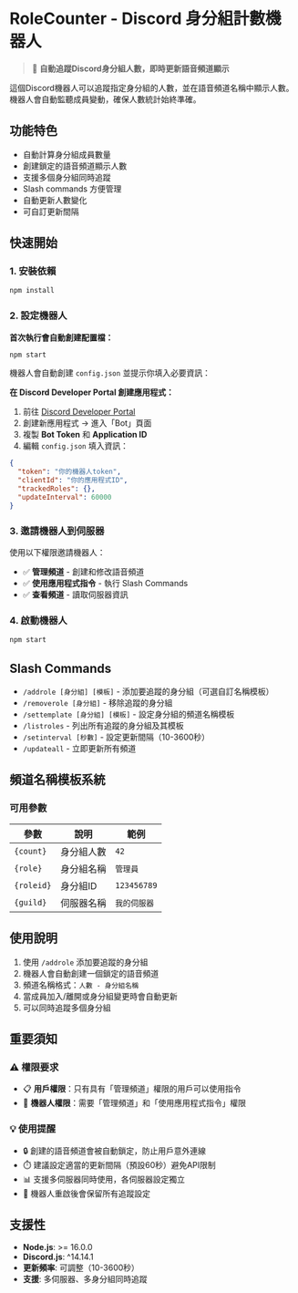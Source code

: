 # RoleCounter - Discord 身分組計數機器人

> 🎯 **自動追蹤Discord身分組人數，即時更新語音頻道顯示**

這個Discord機器人可以追蹤指定身分組的人數，並在語音頻道名稱中顯示人數。機器人會自動監聽成員變動，確保人數統計始終準確。

## 功能特色

- 自動計算身分組成員數量
- 創建鎖定的語音頻道顯示人數
- 支援多個身分組同時追蹤
- Slash commands 方便管理
- 自動更新人數變化
- 可自訂更新間隔

## 快速開始

### 1. 安裝依賴
```bash
npm install
```

### 2. 設定機器人

**首次執行會自動創建配置檔：**
```bash
npm start
```

機器人會自動創建 `config.json` 並提示你填入必要資訊：

**在 Discord Developer Portal 創建應用程式：**
1. 前往 [Discord Developer Portal](https://discord.com/developers/applications)
2. 創建新應用程式 → 進入「Bot」頁面
3. 複製 **Bot Token** 和 **Application ID**
4. 編輯 `config.json` 填入資訊：

```json
{
  "token": "你的機器人token",
  "clientId": "你的應用程式ID",
  "trackedRoles": {},
  "updateInterval": 60000
}
```

### 3. 邀請機器人到伺服器

使用以下權限邀請機器人：
- ✅ **管理頻道** - 創建和修改語音頻道
- ✅ **使用應用程式指令** - 執行 Slash Commands
- ✅ **查看頻道** - 讀取伺服器資訊

### 4. 啟動機器人
```bash
npm start
```

## Slash Commands

- `/addrole [身分組] [模板]` - 添加要追蹤的身分組（可選自訂名稱模板）
- `/removerole [身分組]` - 移除追蹤的身分組
- `/settemplate [身分組] [模板]` - 設定身分組的頻道名稱模板
- `/listroles` - 列出所有追蹤的身分組及其模板
- `/setinterval [秒數]` - 設定更新間隔（10-3600秒）
- `/updateall` - 立即更新所有頻道

## 頻道名稱模板系統

### 可用參數
| 參數 | 說明 | 範例 |
|------|------|------|
| `{count}` | 身分組人數 | `42` |
| `{role}` | 身分組名稱 | `管理員` |
| `{roleid}` | 身分組ID | `123456789` |
| `{guild}` | 伺服器名稱 | `我的伺服器` |

## 使用說明

1. 使用 `/addrole` 添加要追蹤的身分組
2. 機器人會自動創建一個鎖定的語音頻道
3. 頻道名稱格式：`人數 - 身分組名稱`
4. 當成員加入/離開或身分組變更時會自動更新
5. 可以同時追蹤多個身分組

## 重要須知

### ⚠️ 權限要求
- 📋 **用戶權限**：只有具有「管理頻道」權限的用戶可以使用指令
- 🤖 **機器人權限**：需要「管理頻道」和「使用應用程式指令」權限

### 💡 使用提醒
- 🔒 創建的語音頻道會被自動鎖定，防止用戶意外連線
- ⏱️ 建議設定適當的更新間隔（預設60秒）避免API限制
- 📊 支援多伺服器同時使用，各伺服器設定獨立
- 🔄 機器人重啟後會保留所有追蹤設定

## 支援性

- **Node.js**: >= 16.0.0
- **Discord.js**: ^14.14.1
- **更新頻率**: 可調整（10-3600秒）
- **支援**: 多伺服器、多身分組同時追蹤